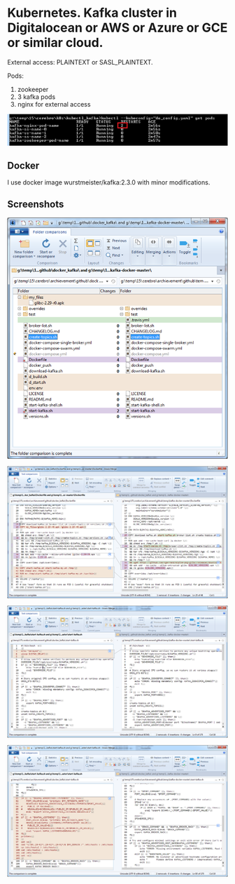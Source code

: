 # Kubernetes. Kafka cluster in Digitalocean or AWS or Azure or GCE or similar cloud.

External access: PLAINTEXT or SASL_PLAINTEXT.

Pods:

1) zookeeper
2) 3 kafka pods
3) nginx for external access

![pods](images/k8s_pods.png)

Docker
------------

I use docker image wurstmeister/kafka:2.3.0 with minor modifications.

Screenshots
------------

![cluster overview](images/docker_kafka_dir.png)

![cluster overview](images/docker_kafka_dockerfile.png)

![cluster overview](images/docker_kafka_sh_01.png)

![cluster overview](images/docker_kafka_sh_02.png)







